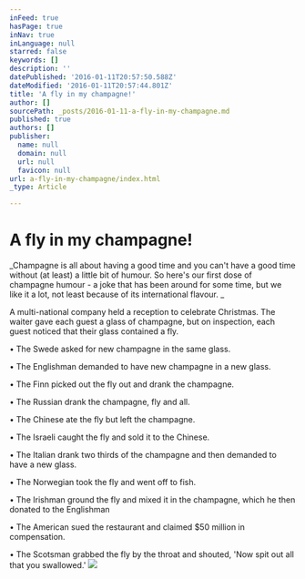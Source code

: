 ```yaml
---
inFeed: true
hasPage: true
inNav: true
inLanguage: null
starred: false
keywords: []
description: ''
datePublished: '2016-01-11T20:57:50.588Z'
dateModified: '2016-01-11T20:57:44.801Z'
title: 'A fly in my champagne!'
author: []
sourcePath: _posts/2016-01-11-a-fly-in-my-champagne.md
published: true
authors: []
publisher:
  name: null
  domain: null
  url: null
  favicon: null
url: a-fly-in-my-champagne/index.html
_type: Article

---
```

# A fly in my champagne!

_Champagne is all about having a good time and you can't have a good time without (at least) a little bit of humour. So here's our first dose of champagne humour - a joke that has been around for some time, but we like it a lot, not least because of its international flavour. _

A multi-national company held a reception to celebrate Christmas. The waiter gave each guest a glass of champagne, but on inspection, each guest noticed that their glass contained a fly. 

• The Swede asked for new champagne in the same glass. 

• The Englishman demanded to have new champagne in a new glass. 

• The Finn picked out the fly out and drank the champagne. 

• The Russian drank the champagne, fly and all. 

• The Chinese ate the fly but left the champagne. 

• The Israeli caught the fly and sold it to the Chinese. 

• The Italian drank two thirds of the champagne and then demanded to have a new glass. 

• The Norwegian took the fly and went off to fish. 

• The Irishman ground the fly and mixed it in the champagne, which he then donated to the Englishman 

• The American sued the restaurant and claimed $50 million in compensation. 

• The Scotsman grabbed the fly by the throat and shouted, 'Now spit out all that you swallowed.'
![](https://the-grid-user-content.s3-us-west-2.amazonaws.com/fe3c60ef-bcbd-4a07-91f6-fe9fabf6a307.jpg)